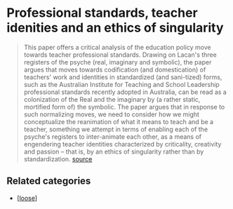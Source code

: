 # Professional standards, teacher idenities and an ethics of singularity

> This paper offers a critical analysis of the education policy move towards teacher professional standards. Drawing on Lacan's three registers of the psyche (real, imaginary and symbolic), the paper argues that moves towards codification (and domestication) of teachers' work and identities in standardized (and sani-tized) forms, such as the Australian Institute for Teaching and School Leadership professional standards recently adopted in Australia, can be read as a colonization of the Real and the imaginary by (a rather static, mortified form of) the symbolic. The paper argues that in response to such normalizing moves, we need to consider how we might conceptualize the reanimation of what it means to teach and be a teacher, something we attempt in terms of enabling each of the psyche's registers to inter-animate each other, as a means of engendering teacher identities characterized by criticality, creativity and passion – that is, by an ethics of singularity rather than by standardization. [source](https://www.researchgate.net/publication/256079524_Professional_standards_teacher_idenities_and_an_ethics_of_singularity)

## Related categories

- [[loose]]

[//begin]: # "Autogenerated link references for markdown compatibility"
[loose]: ../loose "Loose notes"
[//end]: # "Autogenerated link references"
